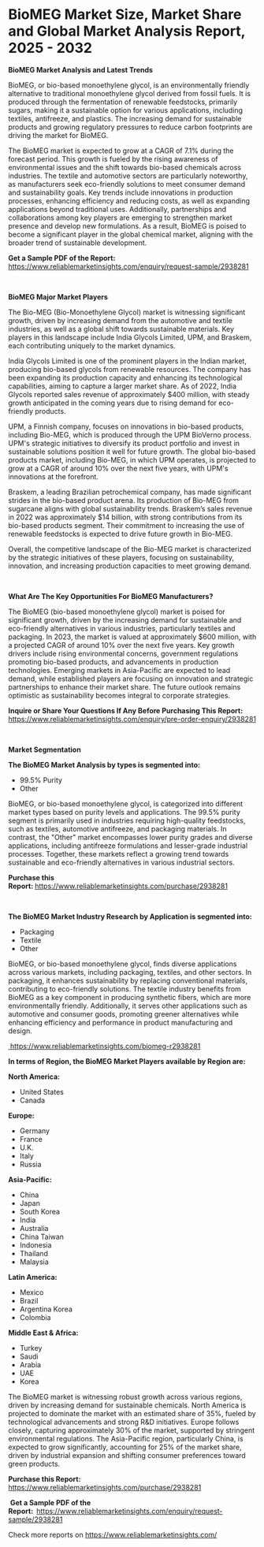<p><h1>BioMEG Market Size, Market Share and Global Market Analysis Report, 2025 - 2032</h1></p><p><strong>BioMEG Market Analysis and Latest Trends</strong></p>
<p><p>BioMEG, or bio-based monoethylene glycol, is an environmentally friendly alternative to traditional monoethylene glycol derived from fossil fuels. It is produced through the fermentation of renewable feedstocks, primarily sugars, making it a sustainable option for various applications, including textiles, antifreeze, and plastics. The increasing demand for sustainable products and growing regulatory pressures to reduce carbon footprints are driving the market for BioMEG.</p><p>The BioMEG market is expected to grow at a CAGR of 7.1% during the forecast period. This growth is fueled by the rising awareness of environmental issues and the shift towards bio-based chemicals across industries. The textile and automotive sectors are particularly noteworthy, as manufacturers seek eco-friendly solutions to meet consumer demand and sustainability goals. Key trends include innovations in production processes, enhancing efficiency and reducing costs, as well as expanding applications beyond traditional uses. Additionally, partnerships and collaborations among key players are emerging to strengthen market presence and develop new formulations. As a result, BioMEG is poised to become a significant player in the global chemical market, aligning with the broader trend of sustainable development.</p></p>
<p><strong>Get a Sample PDF of the Report:&nbsp;</strong> <a href="https://www.reliablemarketinsights.com/enquiry/request-sample/2938281?utm_campaign=2639&utm_medium=2&utm_source=Github&utm_content=ia&utm_term=15032025&utm_id=biomeg">https://www.reliablemarketinsights.com/enquiry/request-sample/2938281</a></p>
<p>&nbsp;</p>
<p><strong>BioMEG Major Market Players</strong></p>
<p><p>The Bio-MEG (Bio-Monoethylene Glycol) market is witnessing significant growth, driven by increasing demand from the automotive and textile industries, as well as a global shift towards sustainable materials. Key players in this landscape include India Glycols Limited, UPM, and Braskem, each contributing uniquely to the market dynamics.</p><p>India Glycols Limited is one of the prominent players in the Indian market, producing bio-based glycols from renewable resources. The company has been expanding its production capacity and enhancing its technological capabilities, aiming to capture a larger market share. As of 2022, India Glycols reported sales revenue of approximately $400 million, with steady growth anticipated in the coming years due to rising demand for eco-friendly products.</p><p>UPM, a Finnish company, focuses on innovations in bio-based products, including Bio-MEG, which is produced through the UPM BioVerno process. UPM's strategic initiatives to diversify its product portfolio and invest in sustainable solutions position it well for future growth. The global bio-based products market, including Bio-MEG, in which UPM operates, is projected to grow at a CAGR of around 10% over the next five years, with UPM's innovations at the forefront.</p><p>Braskem, a leading Brazilian petrochemical company, has made significant strides in the bio-based product arena. Its production of Bio-MEG from sugarcane aligns with global sustainability trends. Braskem’s sales revenue in 2022 was approximately $14 billion, with strong contributions from its bio-based products segment. Their commitment to increasing the use of renewable feedstocks is expected to drive future growth in Bio-MEG.</p><p>Overall, the competitive landscape of the Bio-MEG market is characterized by the strategic initiatives of these players, focusing on sustainability, innovation, and increasing production capacities to meet growing demand.</p></p>
<p>&nbsp;</p>
<p><strong>What Are The Key Opportunities For BioMEG Manufacturers?</strong></p>
<p><p>The BioMEG (bio-based monoethylene glycol) market is poised for significant growth, driven by the increasing demand for sustainable and eco-friendly alternatives in various industries, particularly textiles and packaging. In 2023, the market is valued at approximately $600 million, with a projected CAGR of around 10% over the next five years. Key growth drivers include rising environmental concerns, government regulations promoting bio-based products, and advancements in production technologies. Emerging markets in Asia-Pacific are expected to lead demand, while established players are focusing on innovation and strategic partnerships to enhance their market share. The future outlook remains optimistic as sustainability becomes integral to corporate strategies.</p></p>
<p><strong>Inquire or Share Your Questions If Any Before Purchasing This Report:</strong> <a href="https://www.reliablemarketinsights.com/enquiry/pre-order-enquiry/2938281?utm_campaign=2639&utm_medium=2&utm_source=Github&utm_content=ia&utm_term=15032025&utm_id=biomeg">https://www.reliablemarketinsights.com/enquiry/pre-order-enquiry/2938281</a></p>
<p>&nbsp;</p>
<p><strong>Market Segmentation</strong></p>
<p><strong>The BioMEG Market Analysis by types is segmented into:</strong></p>
<p><ul><li>99.5% Purity</li><li>Other</li></ul></p>
<p><p>BioMEG, or bio-based monoethylene glycol, is categorized into different market types based on purity levels and applications. The 99.5% purity segment is primarily used in industries requiring high-quality feedstocks, such as textiles, automotive antifreeze, and packaging materials. In contrast, the "Other" market encompasses lower purity grades and diverse applications, including antifreeze formulations and lesser-grade industrial processes. Together, these markets reflect a growing trend towards sustainable and eco-friendly alternatives in various industrial sectors.</p></p>
<p><strong>Purchase this Report:&nbsp;</strong><a href="https://www.reliablemarketinsights.com/purchase/2938281?utm_campaign=2639&utm_medium=2&utm_source=Github&utm_content=ia&utm_term=15032025&utm_id=biomeg">https://www.reliablemarketinsights.com/purchase/2938281</a></p>
<p>&nbsp;</p>
<p><strong>The BioMEG Market Industry Research by Application is segmented into:</strong></p>
<p><ul><li>Packaging</li><li>Textile</li><li>Other</li></ul></p>
<p><p>BioMEG, or bio-based monoethylene glycol, finds diverse applications across various markets, including packaging, textiles, and other sectors. In packaging, it enhances sustainability by replacing conventional materials, contributing to eco-friendly solutions. The textile industry benefits from BioMEG as a key component in producing synthetic fibers, which are more environmentally friendly. Additionally, it serves other applications such as automotive and consumer goods, promoting greener alternatives while enhancing efficiency and performance in product manufacturing and design.</p></p>
<p><a href="https://www.reliablemarketinsights.com/biomeg-r2938281?utm_campaign=2639&utm_medium=2&utm_source=Github&utm_content=ia&utm_term=15032025&utm_id=biomeg">&nbsp;https://www.reliablemarketinsights.com/biomeg-r2938281</a></p>
<p><strong>In terms of Region, the BioMEG Market Players available by Region are:</strong></p>
<p>
    <p> <strong> North America: </strong>
        <ul>
            <li>United States</li>
            <li>Canada</li>
        </ul>
        </p> 
    <p> <strong> Europe: </strong>
        <ul>
            <li>Germany</li>
            <li>France</li>
            <li>U.K.</li>
            <li>Italy</li>
            <li>Russia</li>
        </ul>
        </p> 
    <p> <strong> Asia-Pacific: </strong>
        <ul>
            <li>China</li>
            <li>Japan</li>
            <li>South Korea</li>
            <li>India</li>
            <li>Australia</li>
            <li>China Taiwan</li>
            <li>Indonesia</li>
            <li>Thailand</li>
            <li>Malaysia</li>
        </ul>
        </p> 
    <p> <strong> Latin America: </strong>
        <ul>
            <li>Mexico</li>
            <li>Brazil</li>
            <li>Argentina Korea</li>
            <li>Colombia</li>
        </ul>
        </p> 
    <p> <strong> Middle East & Africa: </strong>
        <ul>
            <li>Turkey</li>
            <li>Saudi</li>
            <li>Arabia</li>
            <li>UAE</li>
            <li>Korea</li>
        </ul>
    </p>
    </p>
<p><p>The BioMEG market is witnessing robust growth across various regions, driven by increasing demand for sustainable chemicals. North America is projected to dominate the market with an estimated share of 35%, fueled by technological advancements and strong R&D initiatives. Europe follows closely, capturing approximately 30% of the market, supported by stringent environmental regulations. The Asia-Pacific region, particularly China, is expected to grow significantly, accounting for 25% of the market share, driven by industrial expansion and shifting consumer preferences toward green products.</p></p>
<p><strong>Purchase this Report: </strong><a href="https://www.reliablemarketinsights.com/purchase/2938281?utm_campaign=2639&utm_medium=2&utm_source=Github&utm_content=ia&utm_term=15032025&utm_id=biomeg">https://www.reliablemarketinsights.com/purchase/2938281</a></p>
<p>&nbsp;<strong>Get a Sample PDF of the Report:&nbsp;&nbsp;</strong><a href="https://www.reliablemarketinsights.com/enquiry/request-sample/2938281?utm_campaign=2639&utm_medium=2&utm_source=Github&utm_content=ia&utm_term=15032025&utm_id=biomeg">https://www.reliablemarketinsights.com/enquiry/request-sample/2938281</a></p>
<p><strong></strong></p>
<p>Check more reports on <a href="https://www.reliablemarketinsights.com/?utm_campaign=2639&utm_medium=2&utm_source=Github&utm_content=ia&utm_term=15032025&utm_id=biomeg">https://www.reliablemarketinsights.com/</a></p>